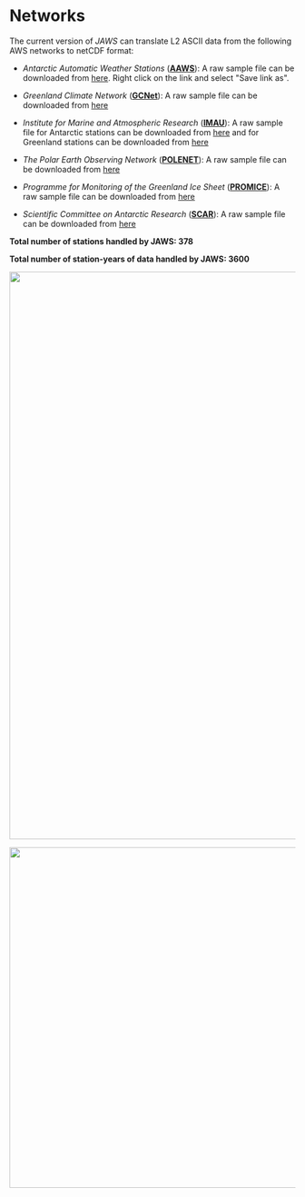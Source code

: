 # Networks

The current version of *JAWS* can translate L2 ASCII data from the following AWS networks to netCDF format: 

* *Antarctic Automatic Weather Stations* ([**AAWS**](https://amrc.ssec.wisc.edu/)): 
A raw sample file can be downloaded from 
[here](http://jaws.ess.uci.edu/jaws/sample_data/AAWS_AGO-4_20161130.txt). 
Right click on the link and select "Save link as".

* *Greenland Climate Network* ([**GCNet**](http://cires1.colorado.edu/steffen/gcnet/)): 
A raw sample file can be downloaded from 
[here](http://jaws.ess.uci.edu/jaws/sample_data/GCNet_Summit_20120817.txt)

* *Institute for Marine and Atmospheric Research* ([**IMAU**](http://www.projects.science.uu.nl/iceclimate/aws/)): 
A raw sample file for Antarctic stations can be downloaded from 
[here](http://jaws.ess.uci.edu/jaws/sample_data/ant_aws17IMAU_20150101.txt) 
and for Greenland stations can be downloaded from 
[here](http://jaws.ess.uci.edu/jaws/sample_data/grl_aws05IMAU_20151008.txt)

* *The Polar Earth Observing Network* ([**POLENET**](http://polenet.org/)): 
A raw sample file can be downloaded from 
[here](http://jaws.ess.uci.edu/jaws/sample_data/polenet_FoynPoint_20100208.dat)

* *Programme for Monitoring of the Greenland Ice Sheet* ([**PROMICE**](http://www.promice.org/home.html)): 
A raw sample file can be downloaded from 
[here](http://jaws.ess.uci.edu/jaws/sample_data/PROMICE_EGP_20160503.txt)

* *Scientific Committee on Antarctic Research* ([**SCAR**](https://legacy.bas.ac.uk/met/jds/met/SCAR_oma.htm)): 
A raw sample file can be downloaded from 
[here](http://jaws.ess.uci.edu/jaws/sample_data/SCAR_Sofiab_aws.dat)


**Total number of stations handled by JAWS: 378**

**Total number of station-years of data handled by JAWS: 3600**

<p align="center">
  <img width="1000" src="http://jaws.ess.uci.edu/jaws/img/map_ant.png">
</p>

<p align="center">
  <img width="600" src="http://jaws.ess.uci.edu/jaws/img/map_grl.png">
</p>
